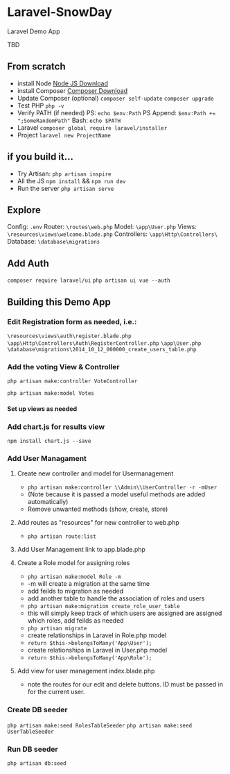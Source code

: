 # Laravel-SnowDay

Laravel Demo App

TBD

## From scratch

- install Node
  [Node JS Download](https://nodejs.org/en/download/)
- install Composer
  [Composer Download](https://getcomposer.org/download/)
- Update Composer (optional)
  `composer self-update`
  `composer upgrade`
- Test PHP
  `php -v`
- Verify PATH (if needed)
  PS: `echo $env:Path`
  PS Append: `$env:Path += ";SomeRandomPath"`
  Bash: `echo $PATH`
- Laravel
  `composer global require laravel/installer`
- Project
  `laravel new ProjectName`

## if you build it...

- Try Artisan:
  `php artisan inspire`
- All the JS
  `npm install` &&
  `npm run dev`
- Run the server
  `php artisan serve`

## Explore

Config:
`.env`
Router:
`\routes\web.php`
Model:
`\app\User.php`
Views:
`\resources\views\welcome.blade.php`
Controllers:
`\app\Http\Controllers\`
Database:
`\database\migrations`

## Add Auth

`composer require laravel/ui`
`php artisan ui vue --auth`

## Building this Demo App

### Edit Registration form as needed, i.e.:

`\resources\views\auth\register.blade.php`
`\app\Http\Controllers\Auth\RegisterController.php`
`\app\User.php`
`\database\migrations\2014_10_12_000000_create_users_table.php`

### Add the voting View & Controller

`php artisan make:controller VoteController`

`php artisan make:model Votes`

#### Set up views as needed

### Add chart.js for results view
`npm install chart.js --save`

### Add User Managament
1. Create new controller and model for Usermanagement

    * `php artisan make:controller \\Admin\\UserController -r -mUser`
    * (Note because it is passed a model useful methods are added automatically)
    * Remove unwanted methods (show, create, store)
2. Add routes as "resources" for new controller to web.php
    * `php artisan route:list`

2. Add User Management link to app.blade.php

4. Create a Role model for assigning roles
    * `php artisan make:model Role -m`
    * -m will create a migration at the same time
    * add feilds to migration as needed
    * add another table to handle the association of roles and users
    * `php artisan make:migration create_role_user_table`
    * this will simply keep track of which users are assigned are assigned which roles, add feilds as needed
    * `php artisan migrate`
    * create relationships in Laravel in Role.php model
    * `return $this->belongsToMany('App\User');`
    * create relationships in Laravel in User.php model
    * `return $this->belongsToMany('App\Role');`
5. Add view for user management index.blade.php
    * note the routes for our edit and delete buttons. ID must be passed in for the current user.



### Create DB seeder
`php artisan make:seed RolesTableSeeder`
`php artisan make:seed UserTableSeeder`

### Run DB seeder
`php artisan db:seed`
